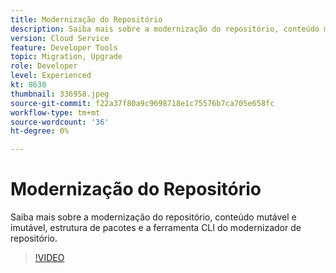 ```yaml
---
title: Modernização do Repositório
description: Saiba mais sobre a modernização do repositório, conteúdo mutável e imutável, estrutura de pacotes e a ferramenta CLI do modernizador de repositório.
version: Cloud Service
feature: Developer Tools
topic: Migration, Upgrade
role: Developer
level: Experienced
kt: 8630
thumbnail: 336958.jpeg
source-git-commit: f22a37f80a9c9698718e1c75576b7ca705e658fc
workflow-type: tm+mt
source-wordcount: '36'
ht-degree: 0%

---
```



# Modernização do Repositório

Saiba mais sobre a modernização do repositório, conteúdo mutável e imutável, estrutura de pacotes e a ferramenta CLI do modernizador de repositório.

>[!VIDEO](https://video.tv.adobe.com/v/336958/?quality=12&learn=on)
